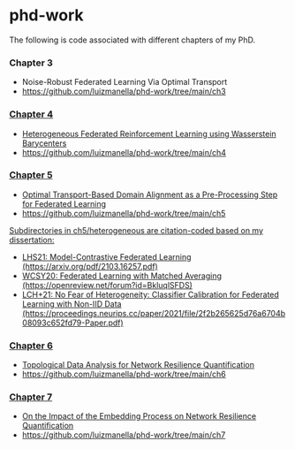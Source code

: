 # phd-work
The following is code associated with different chapters of my PhD.

<h3>Chapter 3</h3>
<ul>
    <li>Noise-Robust Federated Learning Via Optimal Transport</li>
    <li><a href="https://github.com/luizmanella/phd-work/tree/main/ch3">https://github.com/luizmanella/phd-work/tree/main/ch3</li>
</ul>

<h3>Chapter 4</h3>
<ul>
    <li>Heterogeneous Federated Reinforcement Learning using Wasserstein Barycenters</li>
    <li><a href="https://github.com/luizmanella/phd-work/tree/main/ch4">https://github.com/luizmanella/phd-work/tree/main/ch4</li>
</ul>

<h3>Chapter 5</h3>
<ul>
    <li>Optimal Transport-Based Domain Alignment as a Pre-Processing Step for Federated Learning</li>
    <li><a href="https://github.com/luizmanella/phd-work/tree/main/ch5">https://github.com/luizmanella/phd-work/tree/main/ch5</li>
</ul>
Subdirectories in ch5/heterogeneous are citation-coded based on my dissertation:
<ul>
    <li>
        LHS21: Model-Contrastive Federated Learning (https://arxiv.org/pdf/2103.16257.pdf)</li>
    <li>
        WCSY20: Federated Learning with Matched Averaging (https://openreview.net/forum?id=BkluqlSFDS)
    </li>
    <li>
        LCH+21: No Fear of Heterogeneity: Classifier Calibration for Federated Learning with Non-IID Data (https://proceedings.neurips.cc/paper/2021/file/2f2b265625d76a6704b08093c652fd79-Paper.pdf)
    </li>
</ul>

<h3>Chapter 6</h3>
<ul>
    <li>Topological Data Analysis for Network Resilience Quantification</li>
    <li><a href="https://github.com/luizmanella/phd-work/tree/main/ch6">https://github.com/luizmanella/phd-work/tree/main/ch6</li>
</ul>

<h3>Chapter 7</h3>
<ul>
    <li>On the Impact of the Embedding Process on Network Resilience Quantification</li>
    <li><a href="https://github.com/luizmanella/phd-work/tree/main/ch7">https://github.com/luizmanella/phd-work/tree/main/ch7</li>
</ul>